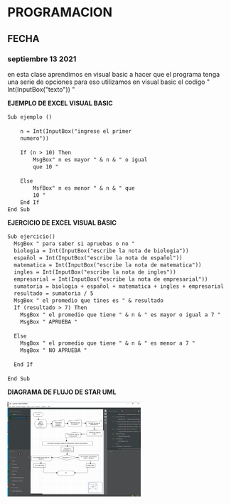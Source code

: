 # **PROGRAMACION** 


## **FECHA** <br>

### **septiembre 13 2021** <br>

en esta clase aprendimos en visual basic a 
hacer que el programa tenga una serie de 
opciones para eso utilizamos en visual basic 
el codigo " Int(InputBox("texto")) "  <br>

**EJEMPLO DE EXCEL VISUAL BASIC** <br>
```
Sub ejemplo ()
    
    n = Int(InputBox("ingrese el primer 
    numero"))
    
    If (n > 10) Then
        MsgBox" n es mayor " & n & " o igual 
        que 10 "
    
    Else
        MsfBox" n es menor " & n & " que 
        10 "
    End If    
End Sub
```
**EJERCICIO DE EXCEL VISUAL BASIC** <br>

```
Sub ejercicio()
  MsgBox " para saber si apruebas o no "
  biologia = Int(InputBox("escribe la nota de biologia"))
  español = Int(InputBox("escribe la nota de español"))
  matematica = Int(InputBox("escribe la nota de matematica"))
  ingles = Int(InputBox("escribe la nota de ingles"))
  empresarial = Int(InputBox("escribe la nota de empresarial"))
  sumatoria = biologia + español + matematica + ingles + empresarial
  resultado = sumatoria / 5
  MsgBox " el promedio que tines es " & resultado
  If (resultado > 7) Then
    MsgBox " el promedio que tiene " & n & " es mayor o igual a 7 "
    MsgBox " APRUEBA "
  
  Else
    MsgBox " el promedio que tiene " & n & " es menor a 7 "
    MsgBox " NO APRUEBA "
    
  End If
  
End Sub
```
**DIAGRAMA DE FLUJO DE STAR UML** <br>

<img src="img/diagrama-de-flujo-3.jpg" width="300">





